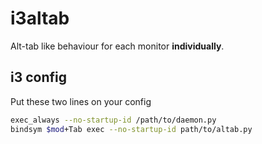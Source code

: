 # i3altab

Alt-tab like behaviour for each monitor **individually**.

## i3 config
Put these two lines on your config
```bash
exec_always --no-startup-id /path/to/daemon.py
bindsym $mod+Tab exec --no-startup-id path/to/altab.py
```
